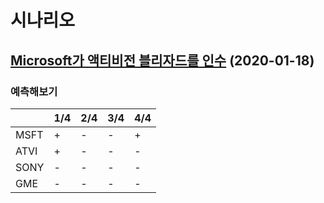# 시나리오

## [Microsoft가 액티비전 블리자드를 인수](https://news.hada.io/topic?id=5784&utm_source=slack&utm_medium=bot&utm_campaign=TLS6AUE2K) (2020-01-18)

### 예측해보기

|  | 1/4 | 2/4 | 3/4 | 4/4 |
|---|---|---|---|---|
| MSFT | + | - | - | + |
| ATVI | + | - | - | - |
| SONY | - | - | - | - |
| GME | - | - | - | - |

<StockChart type="rateOfChange" ticker="MSFT" startDate="2022-01-18" />

<StockChart type="rateOfChange" ticker="ATVI" startDate="2022-01-18" />

<StockChart type="rateOfChange" ticker="SONY" startDate="2022-01-18" />

<StockChart type="rateOfChange" ticker="GME" startDate="2022-01-18" />
